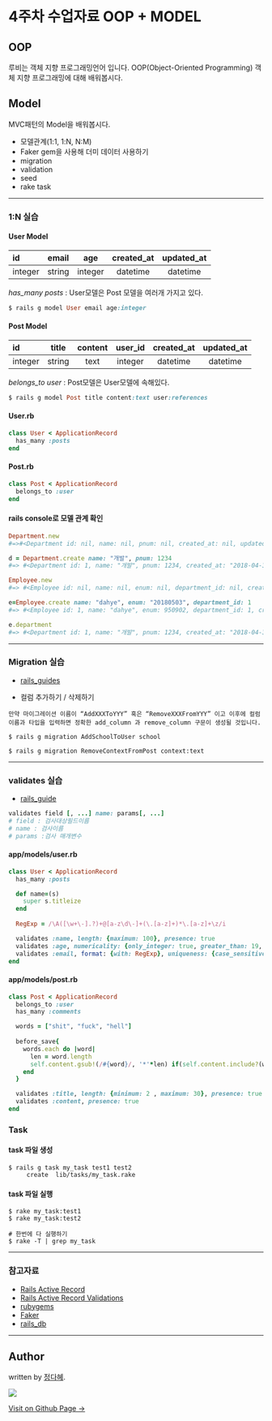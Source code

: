 # 4주차 수업자료 OOP + MODEL


## OOP

루비는 객체 지향 프로그래밍언어 입니다.
OOP(Object-Oriented Programming) 객체 지향 프로그래밍에 대해 배워봅시다.

## Model

MVC패턴의 Model을 배워봅시다.

- 모델관계(1:1, 1:N, N:M)
- Faker gem을 사용해 더미 데이터 사용하기
- migration
- validation
- seed
- rake task

---

### 1:N 실습

#### User Model

|id|email|age|created_at|updated_at|
| :--- | :---: | :---: | :---: | :---: |
|integer|string|integer|datetime|datetime|

*has_many posts* : User모델은 Post 모델을 여러개 가지고 있다.

```ruby
$ rails g model User email age:integer
```

#### Post Model

|id|title|content|user_id|created_at|updated_at|
| :--- | :---: | :---: | :---: | :---: | :---: |
|integer|string|text|integer|datetime|datetime|

*belongs_to user* : Post모델은 User모델에 속해있다.

```ruby
$ rails g model Post title content:text user:references
```

#### User.rb

```ruby
class User < ApplicationRecord
  has_many :posts
end
```

#### Post.rb

```ruby
class Post < ApplicationRecord
  belongs_to :user
end
```

#### rails console로 모델 관계 확인

```ruby
Department.new
#=>#<Department id: nil, name: nil, pnum: nil, created_at: nil, updated_at: nil>

d = Department.create name: "개발", pnum: 1234
#=> #<Department id: 1, name: "개발", pnum: 1234, created_at: "2018-04-30 15:41:37", updated_at: "2018-04-30 15:41:37">

Employee.new
#=> #<Employee id: nil, name: nil, enum: nil, department_id: nil, created_at: nil, updated_at: nil>

e=Employee.create name: "dahye", enum: "20180503", department_id: 1
#=> #<Employee id: 1, name: "dahye", enum: 950902, department_id: 1, created_at: "2018-04-30 15:42:49", updated_at: "2018-04-30 15:42:49">

e.department
#=> #<Department id: 1, name: "개발", pnum: 1234, created_at: "2018-04-30 15:41:37", updated_at: "2018-04-30 15:41:37">
```

---

### Migration 실습

- [rails_guides](https://rubykr.github.io/rails_guides/migrations.html)

- 컬럼 추가하기 / 삭제하기
```
만약 마이그레이션 이름이 “AddXXXToYYY” 혹은 “RemoveXXXFromYYY” 이고 이후에 컬럼 이름과 타입을 입력하면 정확한 add_column 과 remove_column 구문이 생성될 것입니다.
```

```
$ rails g migration AddSchoolToUser school
```

```
$ rails g migration RemoveContextFromPost context:text
```


----
### validates 실습

- [rails_guide](http://guides.rubyonrails.org/active_record_validations.html)

```ruby
validates field [, ...] name: params[, ...]
# field : 검사대상필드이름
# name : 검사이름
# params :검사 매개변수
```

#### app/models/user.rb

```ruby
class User < ApplicationRecord
  has_many :posts

  def name=(s)
    super s.titleize
  end
  
  RegExp = /\A([\w+\-].?)+@[a-z\d\-]+(\.[a-z]+)*\.[a-z]+\z/i

  validates :name, length: {maximum: 100}, presence: true
  validates :age, numericality: {only_integer: true, greater_than: 19, less_than:30}, presence: true
  validates :email, format: {with: RegExp}, uniqueness: {case_sensitive: false}, presence: true
end
```

#### app/models/post.rb

```ruby
class Post < ApplicationRecord
  belongs_to :user
  has_many :comments

  words = ["shit", "fuck", "hell"]
  
  before_save{ 
    words.each do |word| 
      len = word.length
      self.content.gsub!(/#{word}/, '*'*len) if(self.content.include?(word))
    end
  }

  validates :title, length: {minimum: 2 , maximum: 30}, presence: true
  validates :content, presence: true
end
```


### Task

#### task 파일 생성

```
$ rails g task my_task test1 test2
     create  lib/tasks/my_task.rake
```

#### task 파일 실행
```
$ rake my_task:test1
$ rake my_task:test2

# 한번에 다 실행하기
$ rake -T | grep my_task
```


---

### 참고자료

- [Rails Active Record](http://guides.rubyonrails.org/association_basics.html)
- [Rails Active Record Validations](http://guides.rubyonrails.org/active_record_validations.html)
- [rubygems](https://rubygems.org)
- [Faker](https://github.com/stympy/faker)
- [rails_db](https://github.com/igorkasyanchuk/rails_db)


---

## Author

written by [정다혜](https://dh00023.github.io).

![](https://avatars.githubusercontent.com/dh00023?v=2&s=100)

<a href="https://dh00023.github.io" target="_blank" class="btn btn-black"><i class="fa fa-github fa-lg"></i> Visit on Github Page &rarr;</a>
